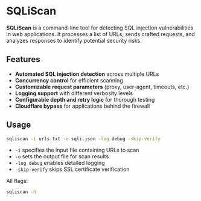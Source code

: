 # SQLiScan  

**SQLiScan** is a command-line tool for detecting SQL injection vulnerabilities in web applications. It processes a list of URLs, sends crafted requests, and analyzes responses to identify potential security risks.  

## Features  

- **Automated SQL injection detection** across multiple URLs  
- **Concurrency control** for efficient scanning  
- **Customizable request parameters** (proxy, user-agent, timeouts, etc.)  
- **Logging support** with different verbosity levels  
- **Configurable depth and retry logic** for thorough testing 
- **Cloudflare bypass** for applications behind the firewall
  
## Usage  

```sh
sqliscan -i urls.txt -o sqli.json -log debug -skip-verify
```   

- `-i` specifies the input file containing URLs to scan
- `-o` sets the output file for scan results
- `-log debug` enables detailed logging
- `-skip-verify` skips SSL certificate verification

All flags:

```sh
sqliscan -h
```
